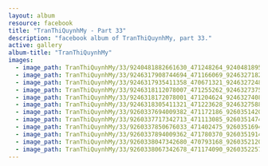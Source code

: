 ```yaml
---
layout: album
resource: facebook
title: "TranThiQuynhMy - Part 33"
description: "facebook album of TranThiQuynhMy, part 33."
active: gallery
album-title: "TranThiQuynhMy"
images:
  - image_path: TranThiQuynhMy/33/9240481882661630_471248264_9240481895994962_232610881714411114_n.jpg
  - image_path: TranThiQuynhMy/33/9246317908744694_471166069_9246327182077100_93249181415592106_n.jpg
  - image_path: TranThiQuynhMy/33/9246317935411358_470671321_9246327248743760_8579834243280530404_n.jpg
  - image_path: TranThiQuynhMy/33/9246318112078007_471255262_9246327375410414_3632803129605034801_n.jpg
  - image_path: TranThiQuynhMy/33/9246318172078001_471204624_9246327408743744_5848289407392275773_n.jpg
  - image_path: TranThiQuynhMy/33/9246318305411321_471223628_9246327588743726_8610221876247696177_n.jpg
  - image_path: TranThiQuynhMy/33/9260337694009382_471172186_9260351420674676_2717831877997237803_n.jpg
  - image_path: TranThiQuynhMy/33/9260337717342713_471113085_9260351474008004_3137804962052942263_n.jpg
  - image_path: TranThiQuynhMy/33/9260337850676033_471402475_9260351694007982_7176771628395755658_n.jpg
  - image_path: TranThiQuynhMy/33/9260337894009362_471780370_9260351914007960_4391791396701520282_n.jpg
  - image_path: TranThiQuynhMy/33/9260338047342680_470793168_9260352120674606_5528372417230980164_n.jpg
  - image_path: TranThiQuynhMy/33/9260338067342678_471174090_9260352257341259_1094985788775230633_n.jpg
---
```

